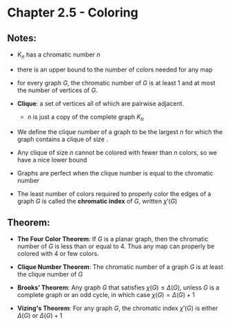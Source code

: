 # Chapter 2.5 - Coloring

## Notes:
- $K_n$ has a chromatic number $n$
- there is an upper bound to the number of colors needed for any map
-  for every graph $G$, the chromatic number of $G$ is at least 1 and at most the number of vertices of $G$.
- **Clique**: a set of vertices all of which are pairwise adjacent.
    - $n$ is just a copy of the complete graph $K_n$
- We define the clique number of a graph to be the largest $n$ for which the graph contains a clique of size .
- Any clique of size $n$ cannot be colored with fewer than $n$ colors, so we have a nice lower bound
- Graphs are perfect when the clique number is equal to the chromatic number

- The least number of colors required to properly color the edges of a graph $G$ is called the **chromatic index** of $G$, written $\chi'(G)$



## Theorem:
- **The Four Color Theorem**: If $G$ is a planar graph, then the chromatic number of $G$ is less than or equal to 4. Thus any map can properly be colored with 4 or few colors.

- **Clique Number Theorem**: The chromatic number of a graph $G$ is at least the clique number of $G$

- **Brooks' Theorem**: Any graph $G$ that satisfies $\chi(G) \le \Delta (G)$, unless $G$ is a complete graph or an odd cycle, in which case $\chi(G) = \Delta(G)+1$

- **Vizing's Theorem**: For any graph $G$, the chromatic index $\chi'(G)$ is either $\Delta(G)$ or $\Delta(G)+1$